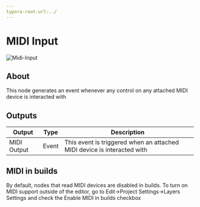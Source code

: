 ```yaml
---
typora-root-url:../
---
```


# MIDI Input

![Midi-Input](/IMG/Midi-Input-1619729951957.png)

## About

This node generates an event whenever any control on any attached MIDI device is interacted with

## Outputs
Output | Type| Description
------------ | -------|------
MIDI Output | Event | This event is triggered when an attached MIDI device is interacted with

## MIDI in builds

By default, nodes that read MIDI devices are disabled in builds. To turn on MIDI support outside of the editor, go to Edit->Project Settings->Layers Settings and check the  Enable MIDI in builds checkbox


